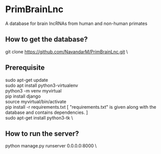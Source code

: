 # PrimBrainLnc
A database for brain lncRNAs from human and non-human primates

## How to get the database?
git clone https://github.com/NavandarM/PrimBrainLnc.git \

## Prerequisite
sudo apt-get update\
sudo apt install python3-virtualenv \
python3 -m venv myvirtual \
pip install django \
source myvirtual/bin/activate \
pip install -r requirements.txt  [ "requirements.txt" is given along with the database and contains dependencies. ] \
sudo apt-get install python3-tk \

## How to run the server?
python manage.py runserver 0.0.0.0:8000 \

